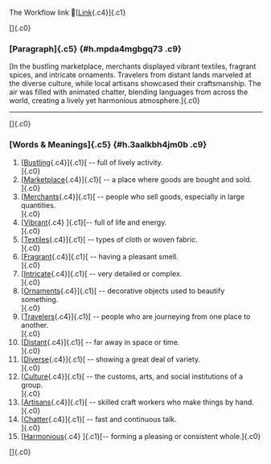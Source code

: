 The Workflow link
👏[[Link](https://www.google.com/url?q=http://www.google.com&sa=D&source=editors&ust=1758298947523955&usg=AOvVaw3CM3ARvATBZqvI1XzLpTOm){.c4}]{.c1}

[]{.c0}

### [Paragraph]{.c5} {#h.mpda4mgbgq73 .c9}

[In the bustling marketplace, merchants displayed vibrant textiles,
fragrant spices, and intricate ornaments. Travelers from distant lands
marveled at the diverse culture, while local artisans showcased their
craftsmanship. The air was filled with animated chatter, blending
languages from across the world, creating a lively yet harmonious
atmosphere.]{.c0}

------------------------------------------------------------------------

[]{.c0}

### [Words & Meanings]{.c5} {#h.3aalkbh4jm0b .c9}

1.  [[Bustling](https://www.google.com/url?q=http://www.google.com&sa=D&source=editors&ust=1758298947526021&usg=AOvVaw37e3n0BX0wOs9NulFuO0xH){.c4}]{.c1}[ --
    full of lively activity.\
    ]{.c0}
2.  [[Marketplace](https://www.google.com/url?q=http://www.google.com&sa=D&source=editors&ust=1758298947526439&usg=AOvVaw0XKKbQowGgHoI5AMKmA6jm){.c4}]{.c1}[ --
    a place where goods are bought and sold.\
    ]{.c0}
3.  [[Merchants](https://www.google.com/url?q=http://www.google.com&sa=D&source=editors&ust=1758298947526834&usg=AOvVaw0i81dJ3zgyCerkhm_M7lQd){.c4}]{.c1}[ --
    people who sell goods, especially in large quantities.\
    ]{.c0}
4.  [[Vibrant](https://www.google.com/url?q=http://www.google.com&sa=D&source=editors&ust=1758298947527301&usg=AOvVaw2IRp88S152FOtQl1SMi44D){.c4}
    ]{.c1}[-- full of life and energy.\
    ]{.c0}
5.  [[Textiles](https://www.google.com/url?q=http://www.google.com&sa=D&source=editors&ust=1758298947527661&usg=AOvVaw3XFkyFQmKltjMwgVxHo0ye){.c4}]{.c1}[ --
    types of cloth or woven fabric.\
    ]{.c0}
6.  [[Fragrant](https://www.google.com/url?q=http://www.google.com&sa=D&source=editors&ust=1758298947528040&usg=AOvVaw3dlgVs9IcjOvcWwxZirk6E){.c4}]{.c1}[ --
    having a pleasant smell.\
    ]{.c0}
7.  [[Intricate](https://www.google.com/url?q=http://www.google.com&sa=D&source=editors&ust=1758298947528378&usg=AOvVaw1Asb4GeI6q-rSGJ_nASysO){.c4}]{.c1}[ --
    very detailed or complex.\
    ]{.c0}
8.  [[Ornaments](https://www.google.com/url?q=http://www.google.com&sa=D&source=editors&ust=1758298947528727&usg=AOvVaw2UXK4-PbguLPLkNnxW4NBY){.c4}]{.c1}[ --
    decorative objects used to beautify something.\
    ]{.c0}
9.  [[Travelers](https://www.google.com/url?q=http://www.google.com&sa=D&source=editors&ust=1758298947529145&usg=AOvVaw1UWJiYAYB-AAfr8H8JmVAa){.c4}]{.c1}[ --
    people who are journeying from one place to another.\
    ]{.c0}
10. [[Distant](https://www.google.com/url?q=http://www.google.com&sa=D&source=editors&ust=1758298947529558&usg=AOvVaw2wZXLH2--4H_IUCGvubiot){.c4}]{.c1}[ --
    far away in space or time.\
    ]{.c0}
11. [[Diverse](https://www.google.com/url?q=http://www.google.com&sa=D&source=editors&ust=1758298947529902&usg=AOvVaw0RWt7oSnVv6Kc6xZfJe1ww){.c4}]{.c1}[ --
    showing a great deal of variety.\
    ]{.c0}
12. [[Culture](https://www.google.com/url?q=http://www.google.com&sa=D&source=editors&ust=1758298947530246&usg=AOvVaw37Q2rH1sLwvl7QQ2u031SR){.c4}]{.c1}[ --
    the customs, arts, and social institutions of a group.\
    ]{.c0}
13. [[Artisans](https://www.google.com/url?q=http://www.google.com&sa=D&source=editors&ust=1758298947530655&usg=AOvVaw21IfXafA3ht-JGt5EojMSG){.c4}]{.c1}[ --
    skilled craft workers who make things by hand.\
    ]{.c0}
14. [[Chatter](https://www.google.com/url?q=http://www.google.com&sa=D&source=editors&ust=1758298947531006&usg=AOvVaw3YHXdeKUcb0e8CmvBz9CSg){.c4}]{.c1}[ --
    fast and continuous talk.\
    ]{.c0}
15. [[Harmonious](https://www.google.com/url?q=http://www.google.com&sa=D&source=editors&ust=1758298947531325&usg=AOvVaw1ueWJQrCj45olb4dt3tEz_){.c4}
    ]{.c1}[-- forming a pleasing or consistent whole.]{.c0}

[]{.c0}
